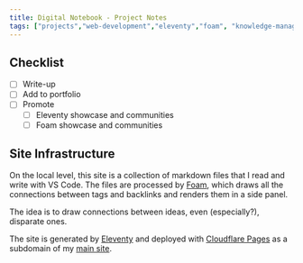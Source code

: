 ```yaml
---
title: Digital Notebook - Project Notes
tags: ["projects","web-development","eleventy","foam", "knowledge-management"]
---
```


## Checklist

- [ ] Write-up
- [ ] Add to portfolio
- [ ] Promote
  - [ ] Eleventy showcase and communities
  - [ ] Foam showcase and communities

## Site Infrastructure

On the local level, this site is a collection of markdown files that I read and write with VS Code. The files are processed by [Foam](https://marketplace.visualstudio.com/items?itemName=foam.foam-vscode), which draws all the connections between tags and backlinks and renders them in a side panel.

The idea is to draw connections between ideas, even (especially?), disparate ones.

The site is generated by [Eleventy](https://www.11ty.dev/) and deployed with [Cloudflare Pages](https://pages.cloudflare.com) as a subdomain of my [main site](https://samfeldstein.xyz).